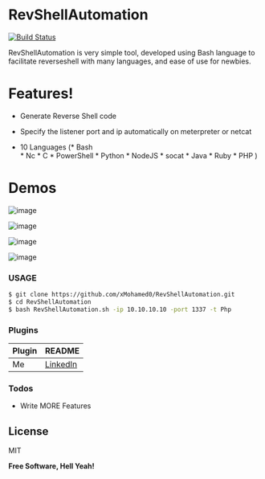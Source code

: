 # RevShellAutomation

[![Build Status](https://travis-ci.org/joemccann/dillinger.svg?branch=master)](https://travis-ci.org/joemccann/dillinger)

RevShellAutomation is very simple tool, developed using Bash language to facilitate reverseshell with many languages, and ease of use for newbies.


# Features!

 - Generate Reverse Shell code 
 
 - Specify the listener port and ip automatically on meterpreter or netcat
 
 - 10 Languages (* Bash                                                                                               
                 * Nc
                 * C 
                 * PowerShell
                 * Python
                 * NodeJS
                 * socat
                 * Java 
                 * Ruby 
                 * PHP )

# Demos 

![image](https://user-images.githubusercontent.com/94008154/140980845-c672975e-5f7e-41a4-aa90-149194f692d1.png)


![image](https://user-images.githubusercontent.com/94008154/140980944-c01f8185-7971-412a-9cfc-88342215e61d.png)


![image](https://user-images.githubusercontent.com/94008154/140982133-5d0f819c-1cd3-4e43-b89f-adc2593c467e.png)


![image](https://user-images.githubusercontent.com/94008154/140983302-5add8855-3cfe-40be-b15d-a55041c754b1.png)






 
### USAGE

```sh
$ git clone https://github.com/xMohamed0/RevShellAutomation.git
$ cd RevShellAutomation
$ bash RevShellAutomation.sh -ip 10.10.10.10 -port 1337 -t Php
```

### Plugins

| Plugin | README |
| ------ | ------ |
| Me | [LinkedIn][PlDb] |

### Todos

 - Write MORE Features

License
----

MIT


**Free Software, Hell Yeah!**

   [PlDb]: <https://www.linkedin.com/in/0xmaz/>
